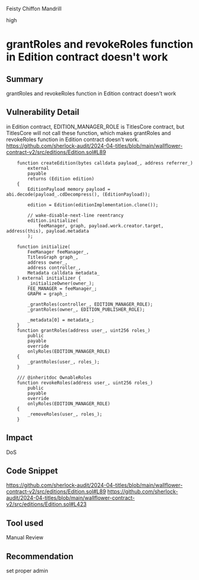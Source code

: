 Feisty Chiffon Mandrill

high

# grantRoles and revokeRoles function in Edition contract doesn't work

## Summary
grantRoles and revokeRoles function in Edition contract doesn't work

## Vulnerability Detail
in Edition contract, EDITION_MANAGER_ROLE is TitlesCore contract, but TitlesCore will not call these function, which makes grantRoles and revokeRoles function in Edition contract doesn't work.
https://github.com/sherlock-audit/2024-04-titles/blob/main/wallflower-contract-v2/src/editions/Edition.sol#L89
```solidity
    function createEdition(bytes calldata payload_, address referrer_)
        external
        payable
        returns (Edition edition)
    {
        EditionPayload memory payload = abi.decode(payload_.cdDecompress(), (EditionPayload));

        edition = Edition(editionImplementation.clone());

        // wake-disable-next-line reentrancy
        edition.initialize(
            feeManager, graph, payload.work.creator.target, address(this), payload.metadata
        );

    function initialize(
        FeeManager feeManager_,
        TitlesGraph graph_,
        address owner_,
        address controller_,
        Metadata calldata metadata_
    ) external initializer {
        _initializeOwner(owner_);
        FEE_MANAGER = feeManager_;
        GRAPH = graph_;

        _grantRoles(controller_, EDITION_MANAGER_ROLE);
        _grantRoles(owner_, EDITION_PUBLISHER_ROLE);

        _metadata[0] = metadata_;
    }
    function grantRoles(address user_, uint256 roles_)
        public
        payable
        override
        onlyRoles(EDITION_MANAGER_ROLE)
    {
        _grantRoles(user_, roles_);
    }

    /// @inheritdoc OwnableRoles
    function revokeRoles(address user_, uint256 roles_)
        public
        payable
        override
        onlyRoles(EDITION_MANAGER_ROLE)
    {
        _removeRoles(user_, roles_);
    }

```

## Impact
DoS

## Code Snippet
https://github.com/sherlock-audit/2024-04-titles/blob/main/wallflower-contract-v2/src/editions/Edition.sol#L89
https://github.com/sherlock-audit/2024-04-titles/blob/main/wallflower-contract-v2/src/editions/Edition.sol#L423

## Tool used

Manual Review

## Recommendation
set proper admin